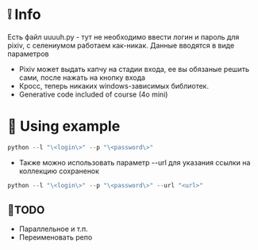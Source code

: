 # ❕ Info
Есть файл uuuuh.py - тут не необходимо ввести логин и пароль для pixiv, с селениумом работаем как-никак. Данные вводятся в виде параметров
- Pixiv может выдать капчу на стадии входа, ее вы обязаные решить сами, после нажать на кнопку входа
- Кросс, теперь никаких windows-зависимых библиотек.
- Generative code included of course (4o mini)
  
# 🏁 Using example
```py
python --l "\<login\>" --p "\<password\>"
```

- Также можно использовать параметр --url для указания ссылки на коллекцию сохраненок
```py
python --l "\<login\>" --p "\<password\>" --url "<url>"
```

## 📃TODO
- Параллельное и т.п.
- Переименовать репо
